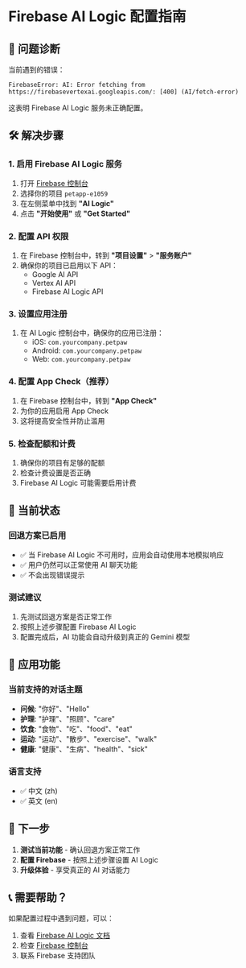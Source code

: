 # Firebase AI Logic 配置指南

## 🔧 **问题诊断**

当前遇到的错误：
```
FirebaseError: AI: Error fetching from https://firebasevertexai.googleapis.com/: [400] (AI/fetch-error)
```

这表明 Firebase AI Logic 服务未正确配置。

## 🛠️ **解决步骤**

### **1. 启用 Firebase AI Logic 服务**

1. 打开 [Firebase 控制台](https://console.firebase.google.com/)
2. 选择你的项目 `petapp-e1059`
3. 在左侧菜单中找到 **"AI Logic"**
4. 点击 **"开始使用"** 或 **"Get Started"**

### **2. 配置 API 权限**

1. 在 Firebase 控制台中，转到 **"项目设置"** > **"服务账户"**
2. 确保你的项目已启用以下 API：
   - Google AI API
   - Vertex AI API
   - Firebase AI Logic API

### **3. 设置应用注册**

1. 在 AI Logic 控制台中，确保你的应用已注册：
   - iOS: `com.yourcompany.petpaw`
   - Android: `com.yourcompany.petpaw`
   - Web: `com.yourcompany.petpaw`

### **4. 配置 App Check（推荐）**

1. 在 Firebase 控制台中，转到 **"App Check"**
2. 为你的应用启用 App Check
3. 这将提高安全性并防止滥用

### **5. 检查配额和计费**

1. 确保你的项目有足够的配额
2. 检查计费设置是否正确
3. Firebase AI Logic 可能需要启用计费

## 🔄 **当前状态**

### **回退方案已启用**
- ✅ 当 Firebase AI Logic 不可用时，应用会自动使用本地模拟响应
- ✅ 用户仍然可以正常使用 AI 聊天功能
- ✅ 不会出现错误提示

### **测试建议**
1. 先测试回退方案是否正常工作
2. 按照上述步骤配置 Firebase AI Logic
3. 配置完成后，AI 功能会自动升级到真正的 Gemini 模型

## 📱 **应用功能**

### **当前支持的对话主题**
- **问候**: "你好"、"Hello"
- **护理**: "护理"、"照顾"、"care"
- **饮食**: "食物"、"吃"、"food"、"eat"
- **运动**: "运动"、"散步"、"exercise"、"walk"
- **健康**: "健康"、"生病"、"health"、"sick"

### **语言支持**
- ✅ 中文 (zh)
- ✅ 英文 (en)

## 🚀 **下一步**

1. **测试当前功能** - 确认回退方案正常工作
2. **配置 Firebase** - 按照上述步骤设置 AI Logic
3. **升级体验** - 享受真正的 AI 对话能力

## 📞 **需要帮助？**

如果配置过程中遇到问题，可以：
1. 查看 [Firebase AI Logic 文档](https://firebase.google.com/docs/ai)
2. 检查 [Firebase 控制台](https://console.firebase.google.com/)
3. 联系 Firebase 支持团队 